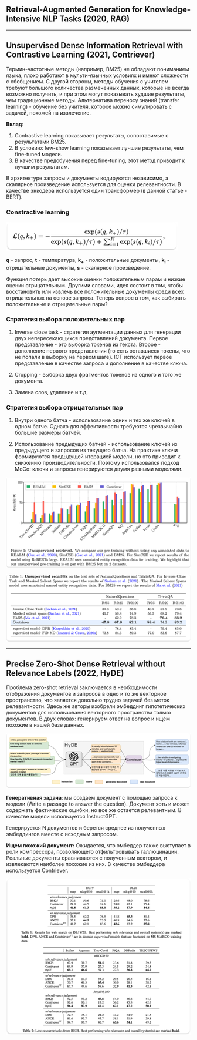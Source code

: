 ## Retrieval-Augmented Generation for Knowledge-Intensive NLP Tasks (2020, RAG)

--- 
## Unsupervised Dense Information Retrieval with Contrastive Learning (2021, Contriever)


Термин-частотные методы (например, BM25) не обладают пониманием языка, плохо работают в мульти-язычных условиях и имеют сложности с обобщением. С другой стороны, методы обучения с учителем требуют большого количества размеченных данных, которые не всегда возможно получить, и при этом могут показывать худшие результаты, чем традиционные методы. Альтернатива переносу знаний (transfer learning) - обучение без учителя, которое можно симулировать с задачей, похожей на извлечение.

**Вклад**:

1. Contrastive learning показывает результаты, сопоставимые с результатами BM25.
2. В условиях few-show learning показывает лучшие результаты, чем fine-tuned модели.
3. В качестве предобучения перед fine-tuning, этот метод приводит к лучшим результатам.

В архитектуре запросы и документы кодируются независимо, а скалярное произведение используется для оценки релевантности. В качестве энкодера используется один трансформер (в данной статье - BERT).

### Constractive learning


![image info](images/contractive_loss.png)

**q** - запрос, **t** - температура, **k<sub>+</sub>** - положительные документы, **k<sub>i</sub>** - отрицательные документы, **s** - скалярное произведение.

Функция потерь дает высокие оценки положительным парам и низкие оценки отрицательным. Другими словами, идея состоит в том, чтобы восстановить или извлечь все положительные документы среди всех отрицательных на основе запроса. Теперь вопрос в том, как выбирать положительные и отрицательные пары?

### Стратегия выбора положительных пар


1. Inverse cloze task - стратегия аугментации данных для генерации двух непересекающихся представлений документа. Первое представление - это выборка токенов из текста. Второе - дополнение первого представления (то есть оставшиеся токены, что не попали в выборку на первом шаге). ICT использует первое представление в качестве запроса и дополнение в качестве ключа. 


2. Cropping - выборка двух фрагментов токенов из одного и того же документа.


3. Замена слов, удаление и т.д.

### Стратегия выбора отрицательных пар

1. Внутри одного батча - использование одних и тех же ключей в одном батче. Однако для эффективности требуются чрезвычайно большие размеры батчей.


2. Использование предыдущих батчей - использование ключей из предыдущего и запросов из текущего батча. На практике ключи формируются предыдущей итерацией модели, но это приводит к снижению производительности. Поэтому использовался подход MoCo: ключи и запросы генерируются двумя разными моделями.

![image info](images/constractive_results1.png)

![image info](images/constractive_results2.png)

--- 

## Precise Zero-Shot Dense Retrieval without Relevance Labels (2022, HyDE)


Проблема zero-shot retrieval заключается в необходимости отображения документов и запросов в одно и то же векторное пространство, что является довольно трудно задачей без меток релевантности. Здесь же авторы изобрели эмбеддинг гипотетических документов для использования векторного пространства только документов. В двух словах: генерируем ответ на вопрос и ищем похожие в нашей базе данных.

![image info](images/hyde_model.png)


**Генеративная задача**: мы создаем документ с помощью запроса к модели (Write a passage to answer the question). Документ хоть и может содержать фактические ошибки, но все же остается релевантным. В качестве модели используется InstructGPT.

Генерируется N документов и берется среднее из полученных эмбеддингов вместе с исходным запросом.

**Ищем похожий документ:** Ожидается, что эмбеддер также выступает в роли компрессора, позволяющего отфильтровывать галлюцинации. Реальные документы сравниваются с полученным вектором, и извлекаются наиболее похожие из них. В качестве эмбеддера используется Contriever.

![image info](images/hyde_results.png)

